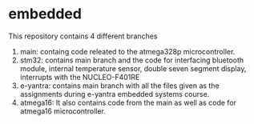 # embedded

This repository contains 4 different branches
1. main: containg code releated to the atmega328p microcontroller.
2. stm32: contains main branch and the code for interfacing bluetooth module, internal temperature sensor, double seven segment display, interrupts with the NUCLEO-F401RE
3. e-yantra: contains main branch with all the files given as the assignments during e-yantra embedded systems course.
4. atmega16: It also contains code from the main as well as code for atmega16 microcontroller.
